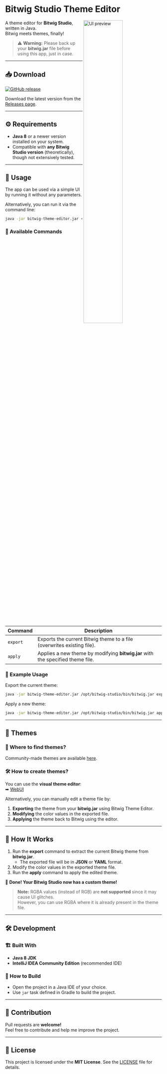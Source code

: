 # Bitwig Studio Theme Editor

<img align="right" src="https://github.com/Berikai/bitwig-theme-editor/assets/18515671/8c76c8c6-30b4-43cf-9043-17759e744d75" width="50%" alt="UI preview" />

A theme editor for **Bitwig Studio**, written in Java.  
Bitwig meets themes, finally!  

> ⚠ **Warning:** Please back up your **bitwig.jar** file before using this app, just in case.

---

## 📥 Download  

[![GitHub release](https://img.shields.io/github/release/Berikai/bitwig-theme-editor.svg)](https://github.com/Berikai/bitwig-theme-editor/releases/latest)  

Download the latest version from the [Releases page](https://github.com/Berikai/bitwig-theme-editor/releases).  

---

## ⚙️ Requirements  

- **Java 8** or a newer version installed on your system.  
- Compatible with **any Bitwig Studio version** (theoretically), though not extensively tested.  

---

## 🚀 Usage  

The app can be used via a simple UI by running it without any parameters.  

Alternatively, you can run it via the command line:  

```bash
java -jar bitwig-theme-editor.jar <bitwig-jar-path> [command] <theme-path>
```

### 🔹 Available Commands  

| Command  | Description |
|----------|------------|
| `export` | Exports the current Bitwig theme to a file (overwrites existing file). |
| `apply`  | Applies a new theme by modifying **bitwig.jar** with the specified theme file. |

### 🔹 Example Usage  

Export the current theme:  
```bash
java -jar bitwig-theme-editor.jar /opt/bitwig-studio/bin/bitwig.jar export current-bitwig-theme.yaml
```

Apply a new theme:  
```bash
java -jar bitwig-theme-editor.jar /opt/bitwig-studio/bin/bitwig.jar apply custom-theme.json
```

---

## 🎨 Themes  

### 📍 Where to find themes?  
Community-made themes are available [here](https://github.com/Berikai/awesome-bitwig-themes).  

### 🛠 How to create themes?  
You can use the **visual theme editor**:  
➡ [WebUI](https://berikai.github.io/bitwig-theme-editor-webui/)  

Alternatively, you can manually edit a theme file by:  
1. **Exporting** the theme from your **bitwig.jar** using Bitwig Theme Editor.  
2. **Modifying** the color values in the exported file.  
3. **Applying** the theme back to Bitwig using the editor.  

---

## 📖 How It Works  

1. Run the **export** command to extract the current Bitwig theme from **bitwig.jar**.  
   - The exported file will be in **JSON** or **YAML** format.  
2. Modify the color values in the exported theme file.  
3. Run the **apply** command to apply the edited theme.  

🎉 **Done! Your Bitwig Studio now has a custom theme!**  

> **Note:** RGBA values (instead of RGB) are **not supported** since it may cause UI glitches.  
> However, you can use RGBA where it is already present in the theme file.  

---

## 🛠 Development  

### 🏗 Built With  
- **Java 8 JDK**  
- **IntelliJ IDEA Community Edition** (recommended IDE)  

### 🔹 How to Build  
- Open the project in a Java IDE of your choice.  
- Use `jar` task defined in Gradle to build the project.  

---

## 🤝 Contribution  

Pull requests are **welcome!**  
Feel free to contribute and help me improve the project.  

---

## 📜 License  

This project is licensed under the **MIT License**. See the [LICENSE](LICENSE) file for details.
